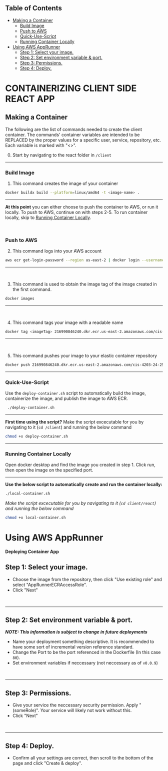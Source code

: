 ## Table of Contents

- [Making a Container](#making-a-container)
    - [Build Image](#build-image)
    - [Push to AWS](#push-to-aws)
    - [Quick-Use-Script](#quick-use-script)
    - [Running Container Locally](#running-container-locally)
- [Using AWS AppRunner](#using-aws-apprunner)
  - [Step 1: Select your image.](#step-1-select-your-image)
  - [Step 2: Set environment variable & port.](#step-2-set-environment-variable--port)
  - [Step 3: Permissions.](#step-3-permissions)
  - [Step 4: Deploy.](#step-4-deploy)


# CONTAINERIZING CLIENT SIDE REACT APP
## Making a Container
The following are the list of commands needed to create the client container. The commands' container variables are intended to be REPLACED by the proper values for a specific user, service, repository, etc. Each variable is marked with "<>".

0. Start by navigating to the react folder in `/client`

---

### Build Image
1. This command creates the image of your container
```bash
docker buildx build --platform=linux/amd64 -t <image-name> .
```

---

**At this point** you can either choose to push the container to AWS, or run it locally. To push to AWS, continue on with steps 2-5. To run container locally, skip to [Running Container Locally](#running-container-locally).

<br>

### Push to AWS
2. This command logs into your AWS account
```bash
aws ecr get-login-password --region us-east-2 | docker login --username AWS --password-stdin 216990846240.dkr.ecr.us-east-2.amazonaws.com/cis-4203-24-25
```

---

<br>

3. This command is used to obtain the image tag of the image created in the first command.
```bash
docker images
```

---

<br>

4. This command tags your image with a readable name
```bash
docker tag <imageTag> 216990846240.dkr.ecr.us-east-2.amazonaws.com/cis-4203-24-25:<image-name>
```

---

<br>

5. This command pushes your image to your elastic container repository
```bash
docker push 216990846240.dkr.ecr.us-east-2.amazonaws.com/cis-4203-24-25:<image-name>
```

---

### Quick-Use-Script
Use the `deploy-container.sh` script to automatically build the image, containerize the image, and publish the image to AWS ECR.

```bash
 ./deploy-container.sh
```

---

**First time using the script?**
Make the script excecutable for you by navigating to it (`cd /client`) and running the below command
```bash
chmod +x deploy-container.sh
```

---

### Running Container Locally
Open docker desktop and find the image you created in step 1. Click run, then open the image on the specified port. 

---
**Use the below script to automatically create and run the container locally:**

```bash
./local-container.sh
```

_Make the script excecutable for you by navigating to it (`cd client/react`) and running the below command_
```bash
chmod +x local-container.sh
```


# Using AWS AppRunner
**Deploying Container App**
## Step 1: Select your image.
* Choose the image from the repository, then click "Use existing role" and select "AppRunnerECRAccessRole". 
* Click "Next"
<br>

---

## Step 2: Set environment variable & port. 
**_NOTE: This information is subject to change in future deployments_**
* Name your deployment something descriptive. It is recommended to have some sort of incremental version reference standard. 
* Change the Port to be the port referenced in the Dockerfile (In this case `80`).
* Set environment variables if neccessary (not neccessary as of `v0.0.9`)
<br>

---

## Step 3: Permissions. 
* Give your service the neccessary security permission. Apply "(someRole)". Your service will likely not work without this.
* Click "Next"
<br>

---

## Step 4: Deploy. 
* Confirm all your settings are correct, then scroll to the bottom of the page and click "Create & deploy". 
